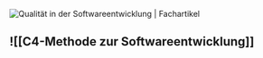 ![Qualität in der Softwareentwicklung | Fachartikel](https://res.cloudinary.com/sternwald-systems/image/upload/v1/hugoprd/BILD/00699557_B8A546A1EA83/824057f3718f1a847fb209024ba813b4fb56b478)
## ![[C4-Methode zur Softwareentwicklung]]
